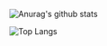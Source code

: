 

![Anurag's github stats](https://github-readme-stats.vercel.app/api?username=Igang-Fan-Jing)

![Top Langs](https://github-readme-stats.vercel.app/api/top-langs/?username=hsiangfeng)
